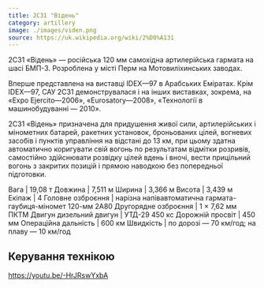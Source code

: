 ```yaml
---
title: 2С31 "Відень"
category: artillery
image: ./images/viden.png
source: https://uk.wikipedia.org/wiki/2%D0%A131
---
```

2С31 «Відень» — російська 120 мм самохідна артилерійська гармата на шасі БМП-3. Розроблена у місті Перм на Мотовиліхинських заводах.

Вперше представлена на виставці IDEX—97 в Арабських Еміратах. Крім IDEX—97, САУ 2С31 демонструвалася і на інших виставках, зокрема, на «Expo Ejercito—2006», «Eurosatory—2008», «Технології в машинобудуванні — 2010».

2С31 «Відень» призначена для придушення живої сили, артилерійських і мінометних батарей, ракетних установок, броньованих цілей, вогневих засобів і пунктів управління на відстані до 13 км, при цьому здатна автоматично коригувати свій вогонь по результатам відмітки розривів, самостійно здійснювати розвідку цілей вдень і вночі, вести прицільний вогонь з закритих позицій і прямою наводкою без попередньої підготовки. 

Вага |	19,08 т
Довжина |	7,511 м
Ширина |	3,366 м
Висота |	3,439 м
Екіпаж |	4
Головне озброєння | нарізна напівавтоматична гармата-гаубиця-міномет 120-мм 2А80
Другорядне озброєння | 1 × 7,62 мм ПКТМ
Двигун 	дизельний двигун | УТД-29 450 кс
Дорожній просвіт |	450 мм
Операційна дальність | 600 км
Швидкість | по дорозі — 70 км/год; на плаву — 10 км/год
## Керування технікою

https://youtu.be/-HrJRswYxbA